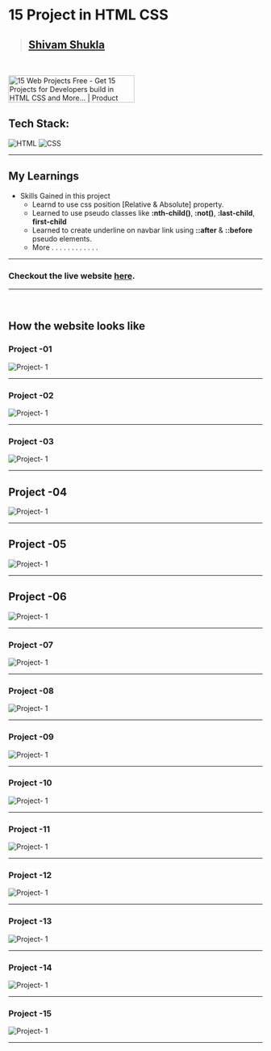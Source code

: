 # 15 Project in HTML CSS

> ## [Shivam Shukla](https://ishivamshukla.in)

<br/>

<a href="https://www.producthunt.com/posts/15-web-projects-free?utm_source=badge-featured&utm_medium=badge&utm_souce=badge-15&#0045;web&#0045;projects&#0045;free" target="_blank"><img src="https://api.producthunt.com/widgets/embed-image/v1/featured.svg?post_id=358222&theme=light" alt="15&#0032;Web&#0032;Projects&#0032;Free - Get&#0032;15&#0032;Projects&#0032;for&#0032;Developers&#0032;build&#0032;in&#0032;HTML&#0032;CSS&#0032;and&#0032;More&#0046;&#0046;&#0046; | Product Hunt" style="width: 250px; height: 54px;" width="250" height="54" /></a>


## Tech Stack:

![HTML](https://img.shields.io/badge/html-3670A0?style=for-the-badge&logo=html5&logoColor=white)
![CSS](https://img.shields.io/badge/CSS-%234ea94b.svg?style=for-the-badge&logo=css3&logoColor=white)


---

## My Learnings

-   Skills Gained in this project
    -   Learnd to use css position [Relative & Absolute] property.
    -   Learned to use pseudo classes like **:nth-child()**, **:not()**, **:last-child**, **first-child**
    -   Learned to create underline on navbar link using **::after** & **::before** pseudo elements.
    - More . . . . . . . . . . . .


---

### Checkout the live website [here](https://html-css-projects-15.netlify.app/).

---
</br>

## How the website looks like


### Project -01
![Project- 1](/projects/project-1.png)

---
### Project -02
![Project- 1](/projects/project-2.png)

---
### Project -03
![Project- 1](/projects/project-3.png)

---

## Project -04
![Project- 1](/projects/project-4.png)

---
## Project -05
![Project- 1](/projects/project-5.png)

---
## Project -06
![Project- 1](/projects/project-6.png)

---
### Project -07
![Project- 1](/projects/project-7.png)

---
### Project -08
![Project- 1](/projects/project-8.png)

---
### Project -09
![Project- 1](/projects/project-9.png)

---
### Project -10
![Project- 1](/projects/project-10.png)

---
### Project -11
![Project- 1](/projects/project-11.png)

---
### Project -12
![Project- 1](/projects/project-12.png)

---
### Project -13
![Project- 1](/projects/project-13.png)

---
### Project -14
![Project- 1](/projects/project-14.png)

---
### Project -15
![Project- 1](/projects/project-15.png)

---